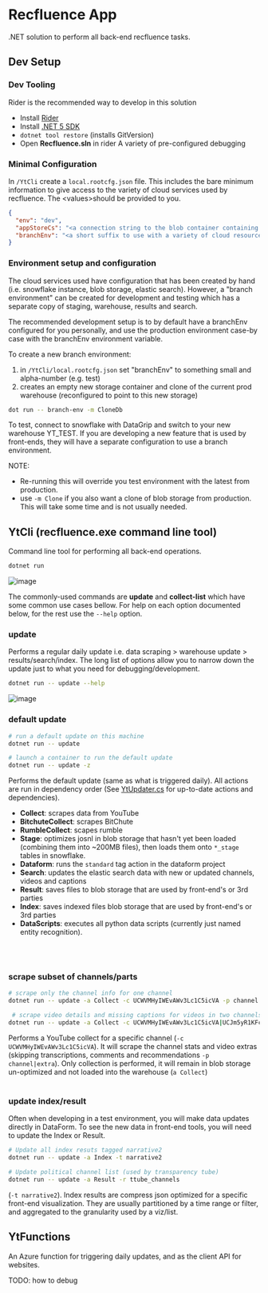 # Recfluence App

.NET solution to perform all back-end recfluence tasks.

## Dev Setup 

### Dev Tooling
Rider is the recommended way to develop in this solution
- Install [Rider](https://www.jetbrains.com/rider/)
- Install [.NET 5 SDK](https://dotnet.microsoft.com/download/dotnet/5.0)
- `dotnet tool restore` (installs GitVersion)
- Open **Recfluence.sln** in rider
A variety of pre-configured debugging


### Minimal Configuration
In `/YtCli` create a `local.rootcfg.json` file. This includes the bare minimum information to give access to the variety of cloud services used by recfluence. The &lt;values&gt;should be provided to you. 
```json
{
  "env": "dev",
  "appStoreCs": "<a connection string to the blob container containing further settings. This will be given to you>",
  "branchEnv": "<a short suffix to use with a variety of cloud resource to make your dev environment unique>"
}
```

### Environment setup and configuration
The cloud services used have configuration that has been created by hand (i.e. snowflake instance, blob storage, elastic search). However, a "branch environment" can be created for development and testing which has a separate copy of staging, warehouse, results and search.

The recommended development setup is to by default have a branchEnv configured for you personally, and use the production environment case-by case with the branchEnv environment variable.

To create a new branch environment:
1. in `/YtCli/local.rootcfg.json` set "branchEnv" to something small and alpha-number (e.g. test)
2. creates an empty new storage container and clone of the current prod warehouse (reconfigured to point to this new storage)
```bash
dot run -- branch-env -m CloneDb
```

To test, connect to snowflake with DataGrip and switch to your new warehouse YT_TEST. If you are developing a new feature that is used by front-ends, they will have a separate configuration to use a branch environment.

NOTE:
- Re-running this will override you test environment with the latest from production. 
- use `-m Clone` if you also want a clone of blob storage from production. This will take some time and is not usually needed.

## YtCli (recfluence.exe command line tool)
Command line tool for performing all back-end operations. 

```bash
dotnet run
```
![image](https://user-images.githubusercontent.com/17095341/121965628-a7e9fd00-cdb0-11eb-95fc-503fc0874398.png)


The commonly-used commands are **update** and **collect-list** which have some common use cases bellow. For help on each option  documented below, for the rest use the `--help` option.

### update
Performs a regular daily update i.e. data scraping > warehouse update > results/search/index. The long list of options allow you to narrow down the update just to what you need for debugging/development.

```bash
dotnet run -- update --help
```
![image](https://user-images.githubusercontent.com/17095341/121965000-bab00200-cdaf-11eb-8773-74192e53a944.png)


### default update
```bash
# run a default update on this machine
dotnet run -- update

# launch a container to run the default update
dotnet run -- update -z
```
Performs the default update (same as what is triggered daily). All actions are run in dependency order (See [YtUpdater.cs](YtReader/YtUpdater.cs) for up-to-date actions and dependencies).
- **Collect**: scrapes data from YouTube
- **BitchuteCollect**: scrapes BitChute
- **RumbleCollect**: scapes rumble
- **Stage**: optimizes josnl in blob storage that hasn't yet been loaded (combining them into ~200MB files), then loads them onto `*_stage` tables in snowflake.
- **Dataform**: runs the `standard` tag action in the dataform project
- **Search**: updates the elastic search data with new or updated channels, videos and captions
- **Result**: saves files to blob storage that are used by front-end's or 3rd parties
- **Index**: saves indexed files blob storage that are used by front-end's or 3rd parties
- **DataScripts**: executes all python data scripts (currently just named entity recognition).

<br /><br />
### scrape subset of channels/parts
```bash
# scrape only the channel info for one channel
dotnet run -- update -a Collect -c UCWVMHyIWEvAWv3Lc1C5icVA -p channel

 # scrape video details and missing captions for videos in two channels
dotnet run -- update -a Collect -c UCWVMHyIWEvAWv3Lc1C5icVA|UCJm5yR1KFcysl_0I3x-iReg -p channel-video|extra -e extra|caption
```
Performs a YouTube collect for a specific channel (`-c UCWVMHyIWEvAWv3Lc1C5icVA`). It will scrape the channel stats and video extras (skipping transcriptions, comments and recommendations `-p channel|extra`). Only collection is performed, it will remain in blob storage un-optimized and not loaded into the warehouse (`a Collect`)
<br /><br />

### update index/result
Often when developing in a test environment, you will make data updates directly in DataForm. To see the new data in front-end tools, you will need to update the Index or Result.
```bash
# Update all index resuts tagged narrative2
dotnet run -- update -a Index -t narrative2 

# Update political channel list (used by transparency tube)
dotnet run -- update -a Result -r ttube_channels
```
 (`-t narrative2`). Index results are compress json optimized for a specific front-end visualization. They are usually partitioned by a time range or filter, and aggregated to the granularity used by a viz/list.



## YtFunctions
An Azure function for triggering daily updates, and as the client API for websites.

TODO: how to debug

